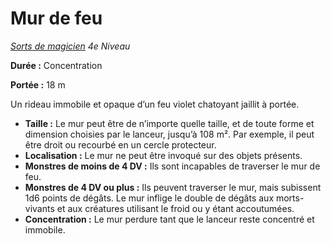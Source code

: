 # Mur de feu


*[Sorts de magicien](../Sorts_de_magicien.md) 4e Niveau*

**Durée :** Concentration

**Portée :** 18 m

Un rideau immobile et opaque d’un feu violet chatoyant jaillit à portée.

  - **Taille :** Le mur peut être de n’importe quelle taille, et de
    toute forme et dimension choisies par le lanceur, jusqu’à 108 m².
    Par exemple, il peut être droit ou recourbé en un cercle protecteur.
  - **Localisation :** Le mur ne peut être invoqué sur des objets
    présents.
  - **Monstres de moins de 4 DV :** Ils sont incapables de traverser le
    mur de feu.
  - **Monstres de 4 DV ou plus :** Ils peuvent traverser le mur, mais
    subissent 1d6 points de dégâts. Le mur inflige le double de dégâts
    aux morts-vivants et aux créatures utilisant le froid ou y étant
    accoutumées.
  - **Concentration :** Le mur perdure tant que le lanceur reste
    concentré et immobile.